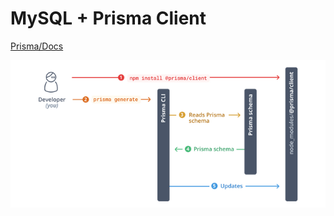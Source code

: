 # MySQL + Prisma Client

[Prisma/Docs](https://www.prisma.io/docs/getting-started/setup-prisma/start-from-scratch/relational-databases/connect-your-database-typescript-mysql)

![prisma-client](prisma-client-install-and-generate.png)
